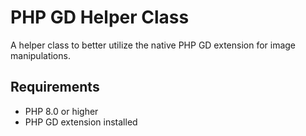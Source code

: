# PHP GD Helper Class
A helper class to better utilize the native PHP GD extension for image manipulations.

## Requirements
* PHP 8.0 or higher
* PHP GD extension installed
